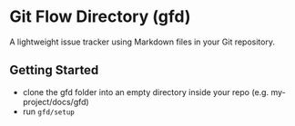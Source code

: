 # Git Flow Directory (gfd)

A lightweight issue tracker using Markdown files in your Git repository.

## Getting Started
- clone the gfd folder into an empty directory inside your repo (e.g. my-project/docs/gfd)
- run `gfd/setup`
